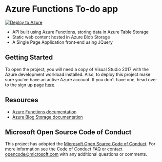 # Azure Functions To-do app

[![Deploy to Azure](https://aka.ms/deploytoazurebutton)](https://portal.azure.com/#create/Microsoft.Template/uri/https%3A%2F%2Fraw.githubusercontent.com%2FAzure%2Fazure-quickstart-templates%2Fmaster%2F101-storage-account-create%2Fazuredeploy.json)

* API built using Azure Functions, storing data in Azure Table Storage
* Static web content hosted in Azure Blob Storage
* A Single Page Application front-end using JQuery


## Getting Started
To open the project, you will need a copy of Visual Studio 2017 with the Azure development workload installed.
Also, to deploy this project make sure you've have an active Azure account. If you don't have one, head over to the sign up page [here](https://docs.microsoft.com/en-us/azure/storage/blobs/storage-blobs-introduction).

## Resources
- [Azure Functions documentation](https://docs.microsoft.com/en-us/azure/azure-functions/)
- [Azure Blog Storage documentation](https://docs.microsoft.com/en-us/azure/storage/blobs/storage-blobs-introduction)


## Microsoft Open Source Code of Conduct
This project has adopted the [Microsoft Open Source Code of Conduct](https://opensource.microsoft.com/codeofconduct/).
For more information see the [Code of Conduct FAQ](https://opensource.microsoft.com/codeofconduct/faq/) or contact [opencode@microsoft.com](mailto:opencode@microsoft.com) with any additional questions or comments.
